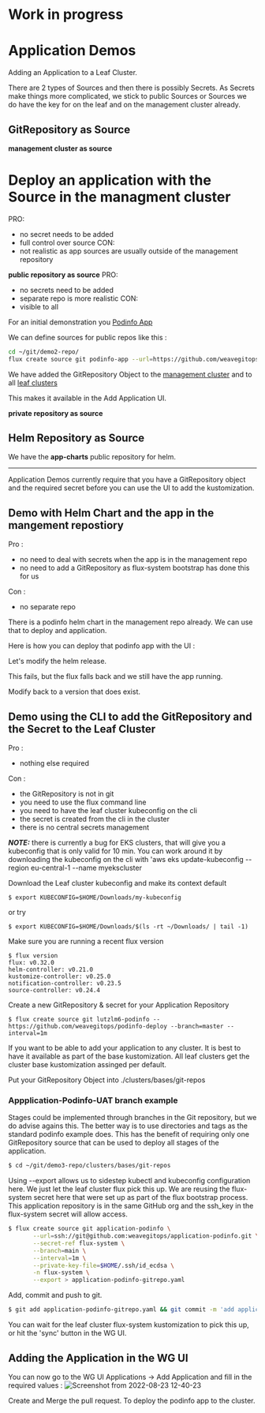# Work in progress

# Application Demos

Adding an Application to a Leaf Cluster.

There are 2 types of Sources and then there is possibly Secrets. As Secrets make things more complicated, we stick to public Sources or Sources we do have the key for on the leaf and on the management cluster already.

## GitRepository as Source


**management cluster as source**

# Deploy an application with the Source in the managment cluster
PRO: 
- no secret needs to be added
- full control over source
CON: 
- not realistic as app sources are usually outside of the management repository

**public repository as source**
PRO: 
- no secrets need to be added
- separate repo is more realistic
CON: 
- visible to all

For an initial demonstration you [Podinfo App](https://github.com/weavegitops/podinfo-app) 

We can define sources for public repos like this :
```bash
cd ~/git/demo2-repo/
flux create source git podinfo-app --url=https://github.com/weavegitops/podinfo-app.git --branch=main --interval=5m -n flux-system --export >> clusters/bases/sources/podinfo-app-gitrepo.yaml
```

We have added the GitRepository Object to the [management cluster](https://github.com/weavegitops/demo2-repo/blob/main/weave-gitops-platform/capi-profiles/podinfo-app-gitrepo.yaml) and to all [leaf clusters](https://github.com/weavegitops/demo2-repo/blob/main/clusters/bases/sources/podinfo-app-gitrepo.yaml)

This makes it available in the Add Application UI.


**private repository as source**


## Helm Repository as Source

We have the **app-charts** public repository for helm.

-------


Application Demos currently require that you have a GitRepository object and the required secret before you can use the UI to add the kustomization.

## Demo with Helm Chart and the app in the mangement repostiory

Pro :
- no need to deal with secrets when the app is in the management repo
- no need to add a GitRepository as flux-system bootstrap has done this for us

Con : 
- no separate repo

There is a podinfo helm chart in the management repo already. We can use that to deploy and application. 

Here is how you can deploy that podinfo app with the UI : 

Let's modify the helm release.

This fails, but the flux falls back and we still have the app running.

Modify back to a version that does exist. 


## Demo using the CLI to add the GitRepository and the Secret to the Leaf Cluster

Pro : 
- nothing else required

Con : 
- the GitRepository is not in git
- you need to use the flux command line
- you need to have the leaf cluster kubeconfig on the cli
- the secret is created from the cli in the cluster
- there is no central secrets management

**_NOTE:_** there is currently a bug for EKS clusters, that will give you a kubeconfig that is only valid for 10 min. You can work around it by downloading the kubeconfig on the cli with 'aws eks update-kubeconfig --region eu-central-1 --name myekscluster

Download the Leaf cluster kubeconfig and make its context default
```
$ export KUBECONFIG=$HOME/Downloads/my-kubeconfig
```
or try 
```
$ export KUBECONFIG=$HOME/Downloads/$(ls -rt ~/Downloads/ | tail -1)
```

Make sure you are running a recent flux version
```
$ flux version
flux: v0.32.0
helm-controller: v0.21.0
kustomize-controller: v0.25.0
notification-controller: v0.23.5
source-controller: v0.24.4
```

Create a new GitRepository & secret for your Application Repository
```
$ flux create source git lutzlm6-podinfo --https://github.com/weavegitops/podinfo-deploy --branch=master --interval=1m 
```

If you want to be able to add your application to any cluster. It is best to have it available as part of the base kustomization. All leaf clusters get the cluster base kustomization assinged per default. 

Put your GitRepository Object into ./clusters/bases/git-repos

### Appplication-Podinfo-UAT branch example 

Stages could be implemented through branches in the Git repository, but we do advise agains this. The better way is to use directories and tags as the standard podinfo example does. This has the benefit of requiring only one GitRepository source that can be used to deploy all stages of the application.

```bash
$ cd ~/git/demo3-repo/clusters/bases/git-repos
```

Using --export allows us to sidestep kubectl and kubeconfig configuration here. We just let the leaf cluster flux pick this up. 
We are reusing the flux-system secret here that were set up as part of the flux bootstrap process. This application repository is in the same GitHub org and the ssh_key in the flux-system secret will allow access.

```bash
$ flux create source git application-podinfo \
       --url=ssh://git@github.com:weavegitops/application-podinfo.git \
       --secret-ref flux-system \
       --branch=main \
       --interval=1m \
       --private-key-file=$HOME/.ssh/id_ecdsa \
       -n flux-system \
       --export > application-podinfo-gitrepo.yaml
```

Add, commit and push to git.

```bash
$ git add application-podinfo-gitrepo.yaml && git commit -m 'add application-podinfo-gitrepo.yaml' && git push
```

You can wait for the leaf cluster flux-system kustomization to pick this up, or hit the 'sync' button in the WG UI.

## Adding the Application in the WG UI

You can now go to the WG UI Applications -> Add Application and fill in the required values : 
![Screenshot from 2022-08-23 12-40-23](https://user-images.githubusercontent.com/2788194/186138591-3f2ea82c-f4d6-4189-aa3d-489dbd3fca37.png)

Create and Merge the pull request. To deploy the podinfo app to the cluster.

